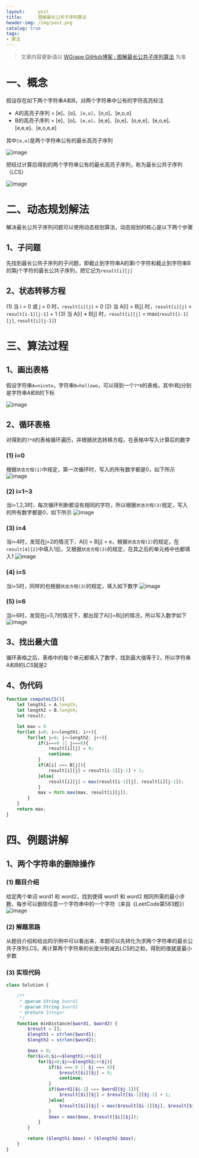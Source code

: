 ```yaml
---
layout:     post
title:      图解最长公共子序列算法
header-img: /img/post.png
catalog: true
tags:
- 算法
---
```


> 文章内容更新请以 [WGrape GitHub博客 : 图解最长公共子序列算法](https://github.com/WGrape/Blog/issues/9) 为准

# 一、概念
假设存在如下两个字符串A和B，对两个字符串中公有的字符高亮标注

- A的高亮子序列 = [e]、[o]、`[e,o]`、[o,o]、[e,o,o]
- B的高亮子序列 = [e]、[o]、`[e,o]`、[e,e]、[o,e]、[o,e,e]、[e,o,e]、[e,e,e]、[e,o,e,e]

其中`[e,o]`是两个字符串公有的最长高亮子序列

![image](https://user-images.githubusercontent.com/35942268/167258484-f832c169-3ee8-4f5c-9977-75fb318eddb8.png)

把经过计算后得到的两个字符串公有的最长高亮子序列，称为最长公共子序列（LCS）

![image](https://user-images.githubusercontent.com/35942268/167258529-65fe0cd0-68ce-4773-9267-d69d5c678efc.png)

# 二、动态规划解法
解决最长公共子序列问题可以使用动态规划算法，动态规划的核心是以下两个步骤

## 1、子问题
先找到最长公共子序列的子问题，即截止到字符串A的第i个字符和截止到字符串B的第j个字符的最长公共子序列，把它记为`result[i][j]`

## 2、状态转移方程
(1) 当 i = 0 或 j = 0 时，`result[i][j]` = 0
(2) 当 A[i] = B[j] 时，`result[i][j]` = `result[i-1][j-1]` + 1
(3) 当 A[i] ≠ B[j] 时，`result[i][j]` = max(`result[i-1][j]`, `result[i][j-1]`)

# 三、算法过程
## 1、画出表格
假设字符串`A=niceto`，字符串`B=hellowo`，可以得到一个`7*8`的表格，其中i和j分别是字符串A和B的下标

![image](https://user-images.githubusercontent.com/35942268/167258632-5d3839b4-8241-4fdc-97a3-7ab6df4baebd.png)

## 2、循环表格
对得到的`7*8`的表格循环遍历，并根据状态转移方程，在表格中写入计算后的数字

### (1) i=0
根据`状态方程(1)`中规定，第一次循环时，写入的所有数字都是0，如下所示
![image](https://user-images.githubusercontent.com/35942268/167258649-1e110c79-3681-4bb6-9abc-0a764b4f9c2b.png)

### (2) i=1~3
当i=1,2,3时，每次循环判断都没有相同的字符，所以根据`状态方程(3)`规定，写入的所有数字都是0，如下所示
![image](https://user-images.githubusercontent.com/35942268/167258679-93a770fa-da7b-4e06-ab90-cb1829ea8690.png)

### (3) i=4
当i=4时，发现在j=2的情况下，A[i] = B[j] = e，根据`状态方程(2)`的规定，在`result[4][2]`中填入1后，又根据`状态方程(3)`的规定，在其之后的单元格中也都填入1
![image](https://user-images.githubusercontent.com/35942268/167258698-d74d1ad2-1fa8-4b33-93ba-53162cc778a9.png)

### (4) i=5
当i=5时，同样的也根据`状态方程(3)`的规定，填入如下数字
![image](https://user-images.githubusercontent.com/35942268/167258872-62344d12-8031-4c24-a1ff-7cd73e345252.png)

### (5) i=6
当i=6时，发现在j=5,7的情况下，都出现了A[i]=B[j]的情况，所以写入数字如下
![image](https://user-images.githubusercontent.com/35942268/167258911-02671dda-c207-427c-9372-e2df41142bf6.png)

## 3、找出最大值
循环表格之后，表格中的每个单元都填入了数字，找到最大值等于2，所以字符串A和B的LCS就是2

## 4、伪代码
```javascript
function computeLCS(){
    let length1 = A.length;
    let length2 = B.length;
    let result;

    let max = 0
    for(let i=0; i<=length1; i++){
        for(let j=0; j<=length2; j++){
            if(i===0 || j===0){
                result[i][j] = 0;
                continue;
            }
            if(A[i] === B[j]){
                result[i][j] = result[i-1][j-1] + 1;
            }else{
                result[i][j] = max(result[i-1][j], result[i][j-1]);
            }
            max = Math.max(max, result[i][j]);
        }
    }
    return max;
}
```
# 四、例题讲解
## 1、两个字符串的删除操作

### (1) 题目介绍
给定两个单词 word1 和 word2，找到使得 word1 和 word2 相同所需的最小步数，每步可以删除任意一个字符串中的一个字符（来自《LeetCode第583题》）
![image](https://user-images.githubusercontent.com/35942268/167258958-b40274a9-1fba-449c-9f3a-9ef05c903b25.png)

### (2) 解题思路
从题目介绍和给出的示例中可以看出来，本题可以先转化为求两个字符串的最长公共子序列LCS，再计算两个字符串的长度分别减去LCS的之和，得到的值就是最小步数
### (3) 实现代码
```php
class Solution {

    /**
     * @param String $word1
     * @param String $word2
     * @return Integer
     */
    function minDistance($word1, $word2) {
        $result = [];
        $length1 = strlen($word1);
        $length2 = strlen($word2);

        $max = 0;
        for($i=0;$i<=$length1;++$i){
            for($j=0;$j<=$length2;++$j){
                if($i === 0 || $j === 0){
                    $result[$i][$j] = 0;
                    continue;
                }
                if($word1[$i-1] === $word2[$j-1]){
                    $result[$i][$j] = $result[$i-1][$j-1] + 1;
                }else{
                    $result[$i][$j] = max($result[$i-1][$j], $result[$i][$j-1]);
                }
                $max = max($max, $result[$i][$j]);
            }
        }

        return ($length1-$max) + ($length2-$max);
    }
}
```
